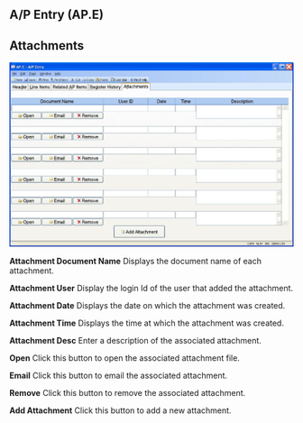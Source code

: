 ##  A/P Entry (AP.E)

<PageHeader />

##  Attachments

![](./AP-E-5.jpg)

**Attachment Document Name** Displays the document name of each attachment.  
  
**Attachment User** Display the login Id of the user that added the
attachment.  
  
**Attachment Date** Displays the date on which the attachment was created.  
  
**Attachment Time** Displays the time at which the attachment was created.  
  
**Attachment Desc** Enter a description of the associated attachment.  
  
**Open** Click this button to open the associated attachment file.  
  
**Email** Click this button to email the associated attachment.  
  
**Remove** Click this button to remove the associated attachment.  
  
**Add Attachment** Click this button to add a new attachment.  
  
  
<badge text= "Version 8.10.57" vertical="middle" />

<PageFooter />